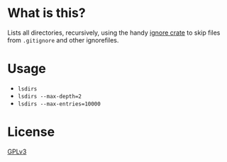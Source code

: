 # What is this?

Lists all directories, recursively, using the handy [ignore crate](https://crates.io/crates/ignore) to skip files from `.gitignore` and other ignorefiles.

# Usage

- `lsdirs`
- `lsdirs --max-depth=2`
- `lsdirs --max-entries=10000`

# License

[GPLv3](../LICENSE)

